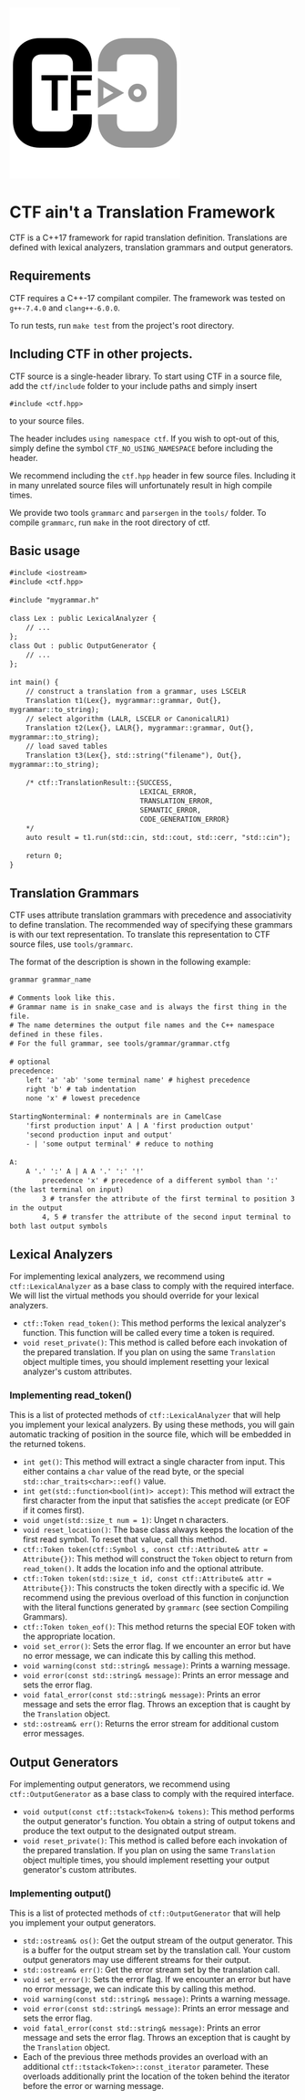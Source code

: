 ![ctf logo](media/ctf-logo-medium.png)

# CTF ain't a Translation Framework

CTF is a C++17 framework for rapid translation definition. Translations are defined with lexical analyzers, translation grammars and output generators.

## Requirements
CTF requires a C++-17 compilant compiler.
The framework was tested on `g++-7.4.0` and `clang++-6.0.0`.

To run tests, run `make test` from the project's root directory.

## Including CTF in other projects.
CTF source is a single-header library.
To start using CTF in a source file, add the `ctf/include` folder to your include paths and simply insert
```
#include <ctf.hpp>
```
to your source files.

The header includes `using namespace ctf`. If you wish to opt-out of this, simply define the symbol `CTF_NO_USING_NAMESPACE` before including the header.

We recommend including the `ctf.hpp` header in few source files. Including it in many unrelated source files will unfortunately result
in high compile times.

We provide two tools `grammarc` and `parsergen` in the `tools/` folder. To compile `grammarc`, run `make` in the root directory of ctf.

## Basic usage

```
#include <iostream>
#include <ctf.hpp>

#include "mygrammar.h"

class Lex : public LexicalAnalyzer {
	// ...
};
class Out : public OutputGenerator {
	// ...
};

int main() {
	// construct a translation from a grammar, uses LSCELR
	Translation t1(Lex{}, mygrammar::grammar, Out{}, mygrammar::to_string);
	// select algorithm (LALR, LSCELR or CanonicalLR1)
	Translation t2(Lex{}, LALR{}, mygrammar::grammar, Out{}, mygrammar::to_string);
	// load saved tables
	Translation t3(Lex{}, std::string("filename"), Out{}, mygrammar::to_string);

	/* ctf::TranslationResult::{SUCCESS,
	                            LEXICAL_ERROR,
								TRANSLATION_ERROR,
								SEMANTIC_ERROR,
								CODE_GENERATION_ERROR}
	*/
	auto result = t1.run(std::cin, std::cout, std::cerr, "std::cin");

	return 0;
}
```

## Translation Grammars
CTF uses attribute translation grammars with precedence and associativity to define translation.
The recommended way of specifying these grammars is with our text representation.
To translate this representation to CTF source files, use `tools/grammarc`.

The format of the description is shown in the following example:
```
grammar grammar_name

# Comments look like this.
# Grammar name is in snake_case and is always the first thing in the file.
# The name determines the output file names and the C++ namespace defined in these files.
# For the full grammar, see tools/grammar/grammar.ctfg

# optional
precedence:
	left 'a' 'ab' 'some terminal name' # highest precedence
	right 'b' # tab indentation
	none 'x' # lowest precedence

StartingNonterminal: # nonterminals are in CamelCase
	'first production input' A | A 'first production output'
	'second production input and output'
	- | 'some output terminal' # reduce to nothing

A:
	A '.' ':' A | A A '.' ':' '!'
		precedence 'x' # precedence of a different symbol than ':' (the last terminal on input)
		3 # transfer the attribute of the first terminal to position 3 in the output
		4, 5 # transfer the attribute of the second input terminal to both last output symbols

```

## Lexical Analyzers
For implementing lexical analyzers, we recommend using `ctf::LexicalAnalyzer` as a base class to comply with the required interface.
We will list the virtual methods you should override for your lexical analyzers.

* `ctf::Token read_token()`: This method performs the lexical analyzer's function. This function will be called every time a token is required.
* `void reset_private()`: This method is called before each invokation of the prepared translation. If you plan on using the same `Translation` object multiple times, you should implement resetting your lexical analyzer's custom attributes.

### Implementing read_token()
This is a list of protected methods of `ctf::LexicalAnalyzer` that will help you implement your lexical analyzers.
By using these methods, you will gain automatic tracking of position in the source file, which will be embedded in the returned tokens.

* `int get()`: This method will extract a single character from input. This either contains a `char` value of the read byte, or the special `std::char_traits<char>::eof()` value.
* `int get(std::function<bool(int)> accept)`: This method will extract the first character from the input that satisfies the `accept` predicate (or EOF if it comes first).
* `void unget(std::size_t num = 1)`: Unget n characters.
* `void reset_location()`: The base class always keeps the location of the first read symbol. To reset that value, call this method.
* `ctf::Token token(ctf::Symbol s, const ctf::Attribute& attr = Attribute{})`: This method will construct the `Token` object to return from `read_token()`. It adds the location info and the optional attribute.
* `ctf::Token token(std::size_t id, const ctf::Attribute& attr = Attribute{})`: This constructs the token directly with a specific id. We recommend using the previous overload of this function in conjunction with the literal functions generated by `grammarc` (see section Compiling Grammars).
* `ctf::Token token_eof()`: This method returns the special EOF token with the appropriate location.
* `void set_error()`: Sets the error flag. If we encounter an error but have no error message, we can indicate this by calling this method.
* `void warning(const std::string& message)`: Prints a warning message.
* `void error(const std::string& message)`: Prints an error message and sets the error flag.
* `void fatal_error(const std::string& message)`: Prints an error message and sets the error flag. Throws an exception that is caught by the `Translation` object.
* `std::ostream& err()`: Returns the error stream for additional custom error messages.

## Output Generators
For implementing output generators, we recommend using `ctf::OutputGenerator` as a base class to comply with the required interface.

* `void output(const ctf::tstack<Token>& tokens)`: This method performs the output generator's function. You obtain a string of output tokens and produce the text output to the designated output stream.
* `void reset_private()`: This method is called before each invokation of the prepared translation. If you plan on using the same `Translation` object multiple times, you should implement resetting your output generator's custom attributes.

### Implementing output()
This is a list of protected methods of `ctf::OutputGenerator` that will help you implement your output generators.

* `std::ostream& os()`: Get the output stream of the output generator. This is a buffer for the output stream set by the translation call. Your custom output generators may use different streams for their output.
* `std::ostream& err()`: Get the error stream set by the translation call.
* `void set_error()`: Sets the error flag. If we encounter an error but have no error message, we can indicate this by calling this method.
* `void warning(const std::string& message)`: Prints a warning message.
* `void error(const std::string& message)`: Prints an error message and sets the error flag.
* `void fatal_error(const std::string& message)`: Prints an error message and sets the error flag. Throws an exception that is caught by the `Translation` object.
* Each of the previous three methods provides an overload with an additional `ctf::tstack<Token>::const_iterator` parameter. These overloads additionally print the location of the token behind the iterator before the error or warning message.
